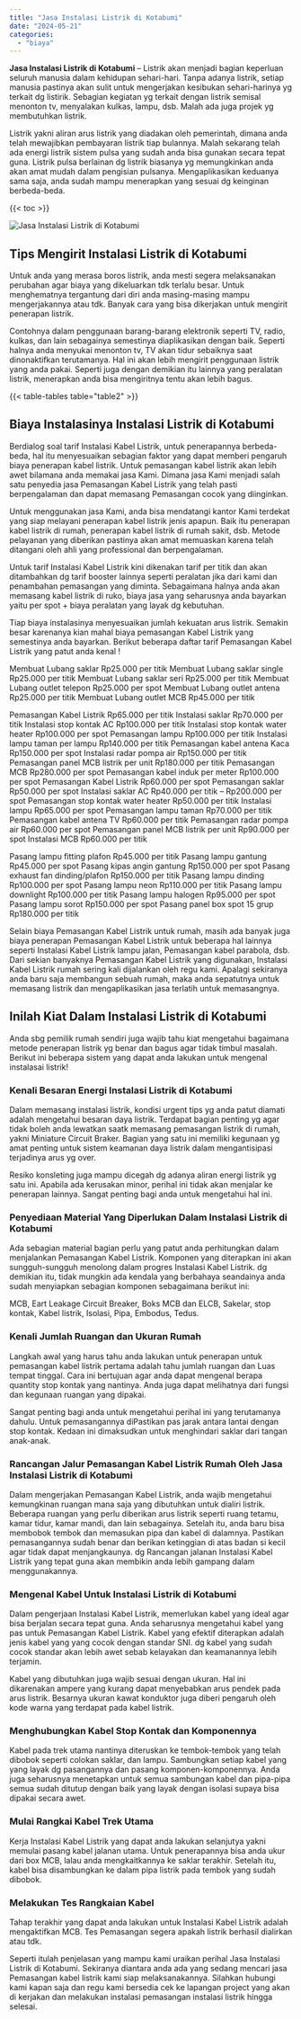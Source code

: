 ```yaml
---
title: "Jasa Instalasi Listrik di Kotabumi"
date: "2024-05-21"
categories: 
  - "biaya"
---
```


**Jasa Instalasi Listrik di Kotabumi** – Listrik akan menjadi bagian keperluan seluruh manusia dalam kehidupan sehari-hari. Tanpa adanya listrik, setiap manusia pastinya akan sulit untuk mengerjakan kesibukan sehari-harinya yg terkait dg listirik. Sebagian kegiatan yg terkait dengan listrik semisal menonton tv, menyalakan kulkas, lampu, dsb. Malah ada juga projek yg membutuhkan listrik.

Listrik yakni aliran arus listrik yang diadakan oleh pemerintah, dimana anda telah mewajibkan pembayaran listrik tiap bulannya. Malah sekarang telah ada energi listrik sistem pulsa yang sudah anda bisa gunakan secara tepat guna. Listrik pulsa berlainan dg listrik biasanya yg memungkinkan anda akan amat mudah dalam pengisian pulsanya. Mengaplikasikan keduanya sama saja, anda sudah mampu menerapkan yang sesuai dg keinginan berbeda-beda.

{{< toc >}}

![Jasa Instalasi Listrik di Kotabumi](/images/instalasi-listrik-murah10.png)

## Tips Mengirit Instalasi Listrik di Kotabumi

Untuk anda yang merasa boros listrik, anda mesti segera melaksanakan perubahan agar biaya yang dikeluarkan tdk terlalu besar. Untuk menghematnya tergantung dari diri anda masing-masing mampu mengerjakannya atau tdk. Banyak cara yang bisa dikerjakan untuk mengirit penerapan listrik.

Contohnya dalam penggunaan barang-barang elektronik seperti TV, radio, kulkas, dan lain sebagainya semestinya diaplikasikan dengan baik. Seperti halnya anda menyukai menonton tv, TV akan tidur sebaiknya saat dinonaktifkan terutamanya. Hal ini akan lebih mengirit penggunaan listrik yang anda pakai. Seperti juga dengan demikian itu lainnya yang peralatan listrik, menerapkan anda bisa mengiritnya tentu akan lebih bagus.

{{< table-tables table="table2" >}}

## Biaya Instalasinya Instalasi Listrik di Kotabumi

Berdialog soal tarif Instalasi Kabel Listrik, untuk penerapannya berbeda-beda, hal itu menyesuaikan sebagian faktor yang dapat memberi pengaruh biaya penerapan kabel listrik. Untuk pemasangan kabel listrik akan lebih awet bilamana anda memakai jasa Kami. Dimana jasa Kami menjadi salah satu penyedia jasa Pemasangan Kabel Listrik yang telah pasti berpengalaman dan dapat memasang Pemasangan cocok yang diinginkan.

Untuk menggunakan jasa Kami, anda bisa mendatangi kantor Kami terdekat yang siap melayani penerapan kabel listrik jenis apapun. Baik itu penerapan kabel listrik di rumah, penerapan kabel listrik di rumah sakit, dsb. Metode pelayanan yang diberikan pastinya akan amat memuaskan karena telah ditangani oleh ahli yang professional dan berpengalaman.

Untuk tarif Instalasi Kabel Listrik kini dikenakan tarif per titik dan akan ditambahkan dg tarif booster lainnya seperti peralatan jika dari kami dan penambahan pemasangan yang diminta. Sebagaimana halnya anda akan memasang kabel listrik di ruko, biaya jasa yang seharusnya anda bayarkan yaitu per spot + biaya peralatan yang layak dg kebutuhan.

Tiap biaya instalasinya menyesuaikan jumlah kekuatan arus listrik. Semakin besar karenanya kian mahal biaya pemasangan Kabel Listrik yang semestinya anda bayarkan. Berikut beberapa daftar tarif Pemasangan Kabel Listrik yang patut anda kenal !

Membuat Lubang saklar Rp25.000 per titik Membuat Lubang saklar single Rp25.000 per titik Membuat Lubang saklar seri Rp25.000 per titik Membuat Lubang outlet telepon Rp25.000 per spot Membuat Lubang outlet antena Rp25.000 per titik Membuat Lubang outlet MCB Rp45.000 per titik

Pemasangan Kabel Listrik Rp65.000 per titik Instalasi saklar Rp70.000 per titik Instalasi stop kontak AC Rp100.000 per titik Instalasi stop kontak water heater Rp100.000 per spot Pemasangan lampu Rp100.000 per titik Instalasi lampu taman per lampu Rp140.000 per titik Pemasangan kabel antena Kaca Rp150.000 per spot Instalasi radar pompa air Rp150.000 per titik Pemasangan panel MCB listrik per unit Rp180.000 per titik Pemasangan MCB Rp280.000 per spot Pemasangan kabel induk per meter Rp100.000 per spot Pemasangan Kabel Listrik Rp60.000 per spot Pemasangan saklar Rp50.000 per spot Instalasi saklar AC Rp40.000 per titik – Rp200.000 per spot Pemasangan stop kontak water heater Rp50.000 per titik Instalasi lampu Rp65.000 per spot Pemasangan lampu taman Rp70.000 per titik Pemasangan kabel antena TV Rp60.000 per titik Pemasangan radar pompa air Rp60.000 per spot Pemasangan panel MCB listrik per unit Rp90.000 per spot Instalasi MCB Rp60.000 per titik

Pasang lampu fitting plafon Rp45.000 per titik Pasang lampu gantung Rp45.000 per spot Pasang kipas angin gantung Rp150.000 per spot Pasang exhaust fan dinding/plafon Rp150.000 per titik Pasang lampu dinding Rp100.000 per spot Pasang lampu neon Rp110.000 per titik Pasang lampu downlight Rp100.000 per titik Pasang lampu halogen Rp95.000 per spot Pasang lampu sorot Rp150.000 per spot Pasang panel box spot 15 grup Rp180.000 per titik

Selain biaya Pemasangan Kabel Listrik untuk rumah, masih ada banyak juga biaya penerapan Pemasangan Kabel Listrik untuk beberapa hal lainnya seperti Instalasi Kabel Listrik lampu jalan, Pemasangan kabel parabola, dsb. Dari sekian banyaknya Pemasangan Kabel Listrik yang digunakan, Instalasi Kabel Listrik rumah sering kali dijalankan oleh regu kami. Apalagi sekiranya anda baru saja membangun sebuah rumah, maka anda sepatutnya untuk memasang listrik dan mengaplikasikan jasa terlatih untuk memasangnya.

## Inilah Kiat Dalam Instalasi Listrik di Kotabumi


Anda sbg pemilik rumah sendiri juga wajib tahu kiat mengetahui bagaimana metode penerapan listrik yg benar dan bagus agar tidak timbul masalah. Berikut ini beberapa sistem yang dapat anda lakukan untuk mengenal instalasai listrik!

### Kenali Besaran Energi Instalasi Listrik di Kotabumi

Dalam memasang instalasi listrik, kondisi urgent tips yg anda patut diamati adalah mengetahui besaran daya listrik. Terdapat bagian penting yg agar tidak boleh anda lewatkan saatk memasang pemasangan listrik di rumah, yakni Miniature Circuit Braker. Bagian yang satu ini memiliki kegunaan yg amat penting untuk sistem keamanan daya listrik dalam mengantisipasi terjadinya arus yg over.

Resiko konsleting juga mampu dicegah dg adanya aliran energi listrik yg satu ini. Apabila ada kerusakan minor, perihal ini tidak akan menjalar ke penerapan lainnya. Sangat penting bagi anda untuk mengetahui hal ini.

### Penyediaan Material Yang Diperlukan Dalam Instalasi Listrik di Kotabumi

Ada sebagian material bagian perlu yang patut anda perhitungkan dalam menjalankan Pemasangan Kabel Listrik. Komponen yang diterapkan ini akan sungguh-sungguh menolong dalam progres Instalasi Kabel Listrik. dg demikian itu, tidak mungkin ada kendala yang berbahaya seandainya anda sudah menyiapkan sebagian komponen sebagaimana berikut ini:

MCB, Eart Leakage Circuit Breaker, Boks MCB dan ELCB, Sakelar, stop kontak, Kabel listrik, Isolasi, Pipa, Embodus, Tedus.

### Kenali Jumlah Ruangan dan Ukuran Rumah

Langkah awal yang harus tahu anda lakukan untuk penerapan untuk pemasangan kabel listrik pertama adalah tahu jumlah ruangan dan Luas tempat tinggal. Cara ini bertujuan agar anda dapat mengenal berapa quantity stop kontak yang nantinya. Anda juga dapat melihatnya dari fungsi dan kegunaan ruangan yang dipakai.

Sangat penting bagi anda untuk mengetahui perihal ini yang terutamanya dahulu. Untuk pemasangannya diPastikan pas jarak antara lantai dengan stop kontak. Kedaan ini dimaksudkan untuk menghindari saklar dari tangan anak-anak.

### Rancangan Jalur Pemasangan Kabel Listrik Rumah Oleh Jasa Instalasi Listrik di Kotabumi

Dalam mengerjakan Pemasangan Kabel Listrik, anda wajib mengetahui kemungkinan ruangan mana saja yang dibutuhkan untuk dialiri listrik. Beberapa ruangan yang perlu diberikan arus listrik seperti ruang tetamu, kamar tidur, kamar mandi, dan lain sebagainya. Setelah itu, anda baru bisa membobok tembok dan memasukan pipa dan kabel di dalamnya. Pastikan pemasangannya sudah benar dan berikan ketinggian di atas badan si kecil agar tidak dapat menjangkaunya. dg Rancangan jalanan Instalasi Kabel Listrik yang tepat guna akan membikin anda lebih gampang dalam menggunakannya.

### Mengenal Kabel Untuk Instalasi Listrik di Kotabumi

Dalam pengerjaan Instalasi Kabel Listrik, memerlukan kabel yang ideal agar bisa berjalan secara tepat guna. Anda seharusnya mengetahui kabel yang pas untuk Pemasangan Kabel Listrik. Kabel yang efektif diterapkan adalah jenis kabel yang yang cocok dengan standar SNI. dg kabel yang sudah cocok standar akan lebih awet sebab kelayakan dan keamanannya lebih terjamin.

Kabel yang dibutuhkan juga wajib sesuai dengan ukuran. Hal ini dikarenakan ampere yang kurang dapat menyebabkan arus pendek pada arus listrik. Besarnya ukuran kawat konduktor juga diberi pengaruh oleh kode warna yang terdapat pada kabel listrik.

### Menghubungkan Kabel Stop Kontak dan Komponennya

Kabel pada trek utama nantinya diteruskan ke tembok-tembok yang telah dibobok seperti colokan saklar, dan lampu. Sambungkan setiap kabel yang yang layak dg pasangannya dan pasang komponen-komponennya. Anda juga seharusnya menetapkan untuk semua sambungan kabel dan pipa-pipa semua sudah ditutup dengan baik yang layak dengan isolasi supaya bisa dipakai secara awet.

### Mulai Rangkai Kabel Trek Utama

Kerja Instalasi Kabel Listrik yang dapat anda lakukan selanjutya yakni memulai pasang kabel jalanan utama. Untuk penerapannya bisa anda ukur dari box MCB, lalau anda mengkaitkannya ke saklar terakhir. Setelah itu, kabel bisa disambungkan ke dalam pipa listrik pada tembok yang sudah dibobok.

### Melakukan Tes Rangkaian Kabel

Tahap terakhir yang dapat anda lakukan untuk Instalasi Kabel Listrik adalah mengaktifkan MCB. Tes Pemasangan segera apakah listrik berhasil dialirkan atau tdk.

Seperti itulah penjelasan yang mampu kami uraikan perihal Jasa Instalasi Listrik di Kotabumi. Sekiranya diantara anda ada yang sedang mencari jasa Pemasangan kabel listrik kami siap melaksanakannya. Silahkan hubungi kami kapan saja dan regu kami bersedia cek ke lapangan project yang akan di kerjakan dan melakukan instalasi pemasangan instalasi listrik hingga selesai.
